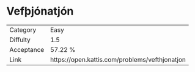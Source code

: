 # Vefþjónatjón

<table>
    <tr>
        <td>Category</td>
        <td>Easy</td>
    </tr>
    <tr>
        <td>Diffulty</td>
        <td>1.5</td>
    </tr>
    <tr>
        <td>Acceptance</td>
        <td>57.22 %</td>
    </tr>
    <tr>
        <td>Link</td>
        <td>https://open.kattis.com/problems/vefthjonatjon</td>
    </tr>
</table>